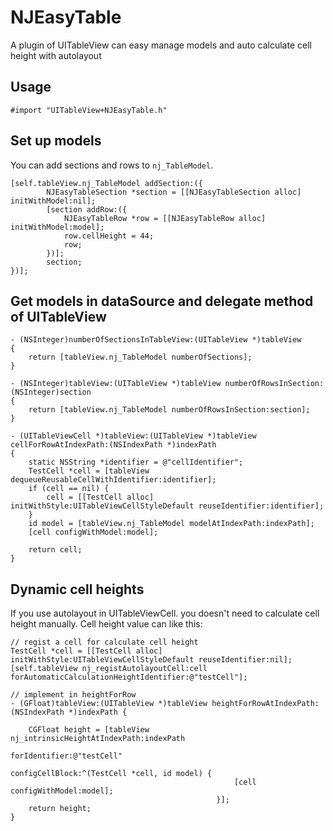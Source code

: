 # NJEasyTable
A plugin of UITableView can easy manage models and auto calculate cell height with autolayout

## Usage

```
#import "UITableView+NJEasyTable.h"
```

## Set up models

You can add sections and rows to `nj_TableModel`. 

```
[self.tableView.nj_TableModel addSection:({
        NJEasyTableSection *section = [[NJEasyTableSection alloc] initWithModel:nil];
        [section addRow:({
            NJEasyTableRow *row = [[NJEasyTableRow alloc] initWithModel:model];
            row.cellHeight = 44;
            row;
        })];
        section;
})];

```

## Get models in dataSource and delegate method of UITableView

```
- (NSInteger)numberOfSectionsInTableView:(UITableView *)tableView
{
    return [tableView.nj_TableModel numberOfSections];
}

- (NSInteger)tableView:(UITableView *)tableView numberOfRowsInSection:(NSInteger)section
{
    return [tableView.nj_TableModel numberOfRowsInSection:section];
}

- (UITableViewCell *)tableView:(UITableView *)tableView cellForRowAtIndexPath:(NSIndexPath *)indexPath
{
    static NSString *identifier = @"cellIdentifier";
    TestCell *cell = [tableView dequeueReusableCellWithIdentifier:identifier];
    if (cell == nil) {
        cell = [[TestCell alloc] initWithStyle:UITableViewCellStyleDefault reuseIdentifier:identifier];
    }
    id model = [tableView.nj_TableModel modelAtIndexPath:indexPath];
    [cell configWithModel:model];
    
    return cell;
}

```

## Dynamic cell heights

If you use autolayout in UITableViewCell. you doesn't need to calculate cell height manually.
Cell height value can like this:

```
// regist a cell for calculate cell height
TestCell *cell = [[TestCell alloc] initWithStyle:UITableViewCellStyleDefault reuseIdentifier:nil];
[self.tableView nj_registAutolayoutCell:cell forAutomaticCalculationHeightIdentifier:@"testCell"];

// implement in heightForRow
- (GFloat)tableView:(UITableView *)tableView heightForRowAtIndexPath:(NSIndexPath *)indexPath {
    
    CGFloat height = [tableView nj_intrinsicHeightAtIndexPath:indexPath
                                                forIdentifier:@"testCell"
                                              configCellBlock:^(TestCell *cell, id model) {
                                                  [cell configWithModel:model];
                                              }];
    return height;
}


```
